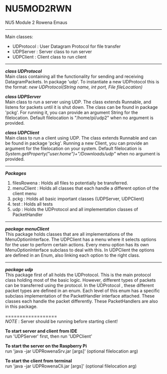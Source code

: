 # NU5MOD2RWN
NU5 Module 2 Rowena Emaus

-----------------

Main classes:
- UDProtocol      : User Datagram Protocol for file transfer
- UDPServer       : Server class to run server
- UDPClient       : Client class to run client
---------------- 

__*class UDProtocol*__  
Main class containing all the functionality for sending and receiving DatagramPackets. In package 'udp'.
To instantiate a new UDProtocol this is the format: _new UDProtocol(String name, int port, File fileLocation)_

__*class UDPServer*__  
Main class to run a server using UDP. The class extends Runnable, and listens for packets until it is shut down. The class can be
found in package 'pckg'. For running it, you can provide an argument String for the filelocation. Default filelocation is
"/home/pi/udp2" when no argument is provided.

__*class UDPClient*__  
Main class to run a client using UDP. The class extends Runnable and can be found in package 'pckg'. Running a new Client, you 
can provide an argument for the filelocation on your system. Default filelocation is _System.getProperty("user.home")+"/Downloads/udp"_ when
no argument is provided.

-----------------
__*Packages*__
1. filesRowena : Holds all files to potentially be transferred.
2. menuClient : Holds all classes that each handle a different option of the client menu
3. pckg : Holds all basic important classes (UDPServer, UDPClient)
4. test : Holds all tests
5. udp : Holds the UDProtocol and all implementation classes of PacketHandler

-----------------

__*package menuClient*__  
This package holds classes that are all implementations of the MenuOptionInterface. The UDPClient has a menu where it selects options
for the user to perform certain actions. Every menu option has its own MenuOptionInterface subclass to deal with this.
In UDPClient the options are defined in an Enum, also linking each option to the right class.

-----------------

__*package udp*__  
This package first of all holds the UDProtocol. This is the main protocol class holding most of the basic logic. However, 
different types of packets can be transferred using the protocol. In the UDProtocol , these different packet types are defined
in an enum. Each level of this enum has a specific subclass implementation of the PacketHandler interface attached. These classes
each handle the packet differently. These PacketHandlers are also in this package.

==================  
*NOTE* : Server should be running before starting client!

__To start server and client from IDE__  
run 'UDPServer' first, then run 'UDPClient'  

__To start the server on the Raspberry Pi__  
run 'java -jar UDPRowenaSrv.jar [args]' (optional filelocation arg)  

__To start the client from terminal__  
run 'java -jar UDPRowenaCli.jar [args]' (optional filelocation arg)
